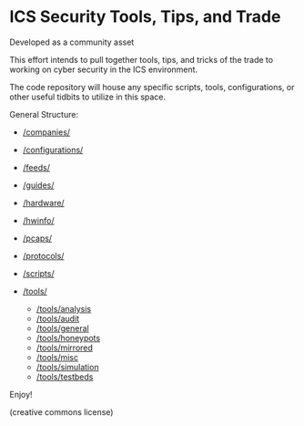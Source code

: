# ICS Security Tools, Tips, and Trade

Developed as a community asset

This effort intends to pull together tools, tips, and tricks of the trade to working on cyber security in the ICS environment.

The code repository will house any specific scripts, tools, configurations, or other useful tidbits to utilize in this space.

General Structure:

- [/companies/](/companies)
- [/configurations/](/configurations)
- [/feeds/](/feeds)
- [/guides/](/guides)
- [/hardware/](/hardware)
- [/hwinfo/](/hwinfo)
- [/pcaps/](/pcaps)
- [/protocols/](/protocols)
- [/scripts/](/scripts)

- [/tools/](/tools)
  - [/tools/analysis](/tools/analysis)
  - [/tools/audit](/tools/audit)
  - [/tools/general](/tools/general)
  - [/tools/honeypots](/tools/honeypots)
  - [/tools/mirrored](/tools/mirrored)
  - [/tools/misc](/tools/misc)
  - [/tools/simulation](/tools/simulation)
  - [/tools/testbeds](/tools/testbeds)

Enjoy!

(creative commons license)
